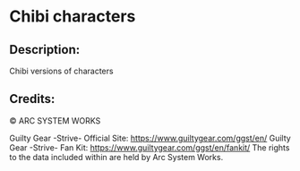 # Chibi characters

## Description: 

Chibi versions of characters

## Credits: 

© ARC SYSTEM WORKS

Guilty Gear -Strive- Official Site: https://www.guiltygear.com/ggst/en/
Guilty Gear -Strive- Fan Kit: https://www.guiltygear.com/ggst/en/fankit/
The rights to the data included within are held by Arc System Works.

